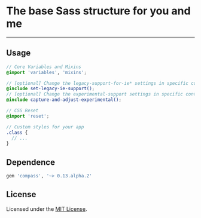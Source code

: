 # The base Sass structure for you and me
---

## Usage

```scss
// Core Variables and Mixins
@import 'variables', 'mixins';

// [optional] Change the legacy-support-for-ie* settings in specific contexts.
@include set-legacy-ie-support();
// [optional] Change the experimental-support settings in specific contexts.
@include capture-and-adjust-experimental();

// CSS Reset
@import 'reset';

// Custom styles for your app
.class {
  // ...
}
```

## Dependence

```ruby
gem 'compass', '~> 0.13.alpha.2'
```

## License

Licensed under the [MIT License](http://www.opensource.org/licenses/mit-license.php).
